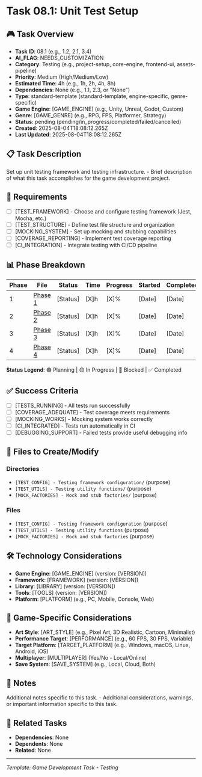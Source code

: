 # Task 08.1: Unit Test Setup

## 🎮 Task Overview
- **Task ID**: 08.1 (e.g., 1.2, 2.1, 3.4)
- **AI_FLAG**: NEEDS_CUSTOMIZATION
- **Category**: Testing (e.g., project-setup, core-engine, frontend-ui, assets-pipeline)
- **Priority**: Medium (High/Medium/Low)
- **Estimated Time**: 4h (e.g., 1h, 2h, 4h, 8h)
- **Dependencies**: None (e.g., 1.1, 2.3, or "None")
- **Type**: standard-template (standard-template, engine-specific, genre-specific)
- **Game Engine**: [GAME_ENGINE] (e.g., Unity, Unreal, Godot, Custom)
- **Genre**: [GAME_GENRE] (e.g., RPG, FPS, Platformer, Strategy)
- **Status**: pending (pending/in_progress/completed/failed/cancelled)
- **Created**: 2025-08-04T18:08:12.265Z
- **Last Updated**: 2025-08-04T18:08:12.265Z

## 📋 Task Description
Set up unit testing framework and testing infrastructure. - Brief description of what this task accomplishes for the game development project.

## 🎯 Requirements
- [ ] [TEST_FRAMEWORK] - Choose and configure testing framework (Jest, Mocha, etc.)
- [ ] [TEST_STRUCTURE] - Define test file structure and organization
- [ ] [MOCKING_SYSTEM] - Set up mocking and stubbing capabilities
- [ ] [COVERAGE_REPORTING] - Implement test coverage reporting
- [ ] [CI_INTEGRATION] - Integrate testing with CI/CD pipeline

## 📊 Phase Breakdown
| Phase | File | Status | Time | Progress | Started | Completed |
|-------|------|--------|------|----------|---------|-----------|
| 1 | [Phase 1](./01-unit-test-setup-phase-1.md) | [Status] | [X]h | [X]% | [Date] | [Date] |
| 2 | [Phase 2](./01-unit-test-setup-phase-2.md) | [Status] | [X]h | [X]% | [Date] | [Date] |
| 3 | [Phase 3](./01-unit-test-setup-phase-3.md) | [Status] | [X]h | [X]% | [Date] | [Date] |
| 4 | [Phase 4](./01-unit-test-setup-phase-4.md) | [Status] | [X]h | [X]% | [Date] | [Date] |

**Status Legend**: 🟢 Planning | 🟡 In Progress | 🔴 Blocked | ✅ Completed

## ✅ Success Criteria
- [ ] [TESTS_RUNNING] - All tests run successfully
- [ ] [COVERAGE_ADEQUATE] - Test coverage meets requirements
- [ ] [MOCKING_WORKS] - Mocking system works correctly
- [ ] [CI_INTEGRATED] - Tests run automatically in CI
- [ ] [DEBUGGING_SUPPORT] - Failed tests provide useful debugging info

## 📁 Files to Create/Modify
### Directories
- `[TEST_CONFIG] - Testing framework configuration/` (purpose)
- `[TEST_UTILS] - Testing utility functions/` (purpose)
- `[MOCK_FACTORIES] - Mock and stub factories/` (purpose)

### Files
- `[TEST_CONFIG] - Testing framework configuration` (purpose)
- `[TEST_UTILS] - Testing utility functions` (purpose)
- `[MOCK_FACTORIES] - Mock and stub factories` (purpose)

## 🛠️ Technology Considerations
- **Game Engine**: [GAME_ENGINE] (version: [VERSION])
- **Framework**: [FRAMEWORK] (version: [VERSION])
- **Library**: [LIBRARY] (version: [VERSION])
- **Tools**: [TOOLS] (version: [VERSION])
- **Platform**: [PLATFORM] (e.g., PC, Mobile, Console, Web)

## 🎨 Game-Specific Considerations
- **Art Style**: [ART_STYLE] (e.g., Pixel Art, 3D Realistic, Cartoon, Minimalist)
- **Performance Target**: [PERFORMANCE] (e.g., 60 FPS, 30 FPS, Variable)
- **Target Platform**: [TARGET_PLATFORM] (e.g., Windows, macOS, Linux, Android, iOS)
- **Multiplayer**: [MULTIPLAYER] (Yes/No - Local/Online)
- **Save System**: [SAVE_SYSTEM] (e.g., Local, Cloud, Both)

## 📝 Notes
Additional notes specific to this task. - Additional considerations, warnings, or important information specific to this task.

## 🔗 Related Tasks
- **Dependencies**: None
- **Dependents**: None
- **Related**: None

---
*Template: Game Development Task - Testing* 